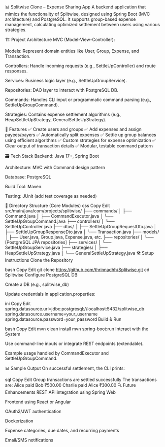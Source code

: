 📊 Splitwise Clone – Expense Sharing App
A backend application that mimics the functionality of Splitwise, designed using Spring Boot (MVC architecture) and PostgreSQL. It supports group-based expense management, calculating optimized settlement between users using various strategies.

🏗️ Project Architecture
MVC (Model-View-Controller):

Models: Represent domain entities like User, Group, Expense, and Transaction.

Controllers: Handle incoming requests (e.g., SettleUpController) and route responses.

Services: Business logic layer (e.g., SettleUpGroupService).

Repositories: DAO layer to interact with PostgreSQL DB.

Commands: Handles CLI input or programmatic command parsing (e.g., SettleUpGroupCommand).

Strategies: Contains expense settlement algorithms (e.g., HeapSettleUpStrategy, GeneralSettleUpStrategy).

🧠 Features
✅ Create users and groups
✅ Add expenses and assign payees/payers
✅ Automatically split expenses
✅ Settle up group balances using efficient algorithms
✅ Custom strategies for expense optimization
✅ Clear output of transaction details
✅ Modular, testable command pattern

🗃️ Tech Stack
Backend: Java 17+, Spring Boot

Architecture: MVC with Command design pattern

Database: PostgreSQL

Build Tool: Maven

Testing: JUnit (add test coverage as needed)

📂 Directory Structure (Core Modules)
css
Copy
Edit
src/main/java/com/projects/splitwise/
├── commands/
│   ├── Command.java
│   ├── CommandExecutor.java
│   └── SettleUpGroupCommand.java
├── controllers/
│   └── SettleUpController.java
├── dtos/
│   ├── SettleUpGroupRequestDto.java
│   ├── SettleUpGroupResponseDto.java
│   └── Transaction.java
├── models/
│   ├── User.java, Group.java, Expense.java, etc.
├── repositories/
│   └── [PostgreSQL JPA repositories]
├── services/
│   └── SettleUpGroupService.java
├── strategies/
│   ├── HeapSettleUpStrategy.java
│   └── GeneralSettleUpStrategy.java
🛠️ Setup Instructions
Clone the Repository

bash
Copy
Edit
git clone https://github.com/thrinnadhh/Splitwise.git
cd Splitwise
Configure PostgreSQL DB

Create a DB (e.g., splitwise_db)

Update credentials in application.properties:

ini
Copy
Edit
spring.datasource.url=jdbc:postgresql://localhost:5432/splitwise_db
spring.datasource.username=your_username
spring.datasource.password=your_password
Build & Run

bash
Copy
Edit
mvn clean install
mvn spring-boot:run
Interact with the System

Use command-line inputs or integrate REST endpoints (extendable).

Example usage handled by CommandExecutor and SettleUpGroupCommand.

📊 Sample Output
On successful settlement, the CLI prints:

sql
Copy
Edit
Group transactions are settled successfully
The transactions are:
Alice paid Bob ₹500.00
Charlie paid Alice ₹300.00
🔍 Future Enhancements
REST API integration using Spring Web

Frontend using React or Angular

OAuth2/JWT authentication

Dockerization

Expense categories, due dates, and recurring payments

Email/SMS notifications
